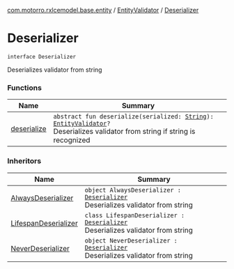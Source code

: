 [com.motorro.rxlcemodel.base.entity](../../index.md) / [EntityValidator](../index.md) / [Deserializer](./index.md)

# Deserializer

`interface Deserializer`

Deserializes validator from string

### Functions

| Name | Summary |
|---|---|
| [deserialize](deserialize.md) | `abstract fun deserialize(serialized: `[`String`](https://kotlinlang.org/api/latest/jvm/stdlib/kotlin/-string/index.html)`): `[`EntityValidator`](../index.md)`?`<br>Deserializes validator from string if string is recognized |

### Inheritors

| Name | Summary |
|---|---|
| [AlwaysDeserializer](../-always/-always-deserializer/index.md) | `object AlwaysDeserializer : `[`Deserializer`](./index.md)<br>Deserializes validator from string |
| [LifespanDeserializer](../-lifespan/-lifespan-deserializer/index.md) | `class LifespanDeserializer : `[`Deserializer`](./index.md)<br>Deserializes validator from string |
| [NeverDeserializer](../-never/-never-deserializer/index.md) | `object NeverDeserializer : `[`Deserializer`](./index.md)<br>Deserializes validator from string |
